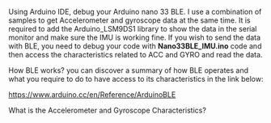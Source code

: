 Using Arduino IDE, debug your Arduino nano 33 BLE. I use a combination of samples to get Accelerometer and gyroscope data at the same time. It is required to add the Arduino_LSM9DS1 library to show the data in the serial monitor and make sure the IMU is working fine. If you wish to send the data with BLE, you need to debug your code with **Nano33BLE_IMU.ino** code and then access the characteristics related to ACC and GYRO and read the data.

How BLE works?
you can discover a summary of how BLE operates and what you require to do to have access to its characteristics in the link below:

https://www.arduino.cc/en/Reference/ArduinoBLE

What is the Accelerometer and Gyroscope Characteristics?


